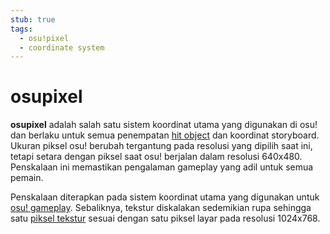 ```yaml
---
stub: true
tags:
  - osu!pixel
  - coordinate system
---
```


# osupixel

**osupixel** adalah salah satu sistem koordinat utama yang digunakan di osu! dan berlaku untuk semua penempatan [hit object](/wiki/Hit_object) dan koordinat storyboard. Ukuran piksel osu! berubah tergantung pada resolusi yang dipilih saat ini, tetapi setara dengan piksel saat osu! berjalan dalam resolusi 640x480. Penskalaan ini memastikan pengalaman gameplay yang adil untuk semua pemain.

Penskalaan diterapkan pada sistem koordinat utama yang digunakan untuk [osu! gameplay](/wiki/Gameplay). Sebaliknya, tekstur diskalakan sedemikian rupa sehingga satu [piksel tekstur](https://en.wikipedia.org/wiki/Texel_%28graphics%29) sesuai dengan satu piksel layar pada resolusi 1024x768.

